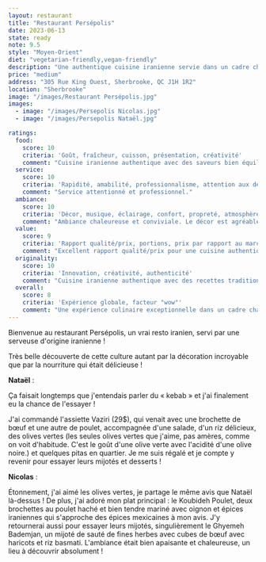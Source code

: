 ```yaml
---
layout: restaurant
title: "Restaurant Persépolis"
date: 2023-06-13
state: ready
note: 9.5
style: "Moyen-Orient"
diet: "vegetarian-friendly,vegan-friendly"
description: "Une authentique cuisine iranienne servie dans un cadre chaleureux et décoré avec soin !"
price: "medium"
address: "305 Rue King Ouest, Sherbrooke, QC J1H 1R2"
location: "Sherbrooke"
image: "/images/Restaurant Persépolis.jpg"
images:
  - image: "/images/Persepolis Nicolas.jpg"
  - image: "/images/Persepolis Nataël.jpg"

ratings:
  food:
    score: 10
    criteria: 'Goût, fraîcheur, cuisson, présentation, créativité'
    comment: "Cuisine iranienne authentique avec des saveurs bien équilibrées. Les plats sont bien présentés et les ingrédients sont frais."
  service:
    score: 10
    criteria: 'Rapidité, amabilité, professionnalisme, attention aux détails'
    comment: "Service attentionné et professionnel."
  ambiance:
    score: 10
    criteria: 'Décor, musique, éclairage, confort, propreté, atmosphère générale'
    comment: "Ambiance chaleureuse et conviviale. Le décor est agréable et immersif."
  value:
    score: 9
    criteria: 'Rapport qualité/prix, portions, prix par rapport au marché'
    comment: "Excellent rapport qualité/prix pour une cuisine authentique."
  originality:
    score: 10
    criteria: 'Innovation, créativité, authenticité'
    comment: "Cuisine iranienne authentique avec des recettes traditionnelles."
  overall:
    score: 8
    criteria: 'Expérience globale, facteur "wow"'
    comment: "Une expérience culinaire exceptionnelle dans un cadre chaleureux."
---
```




Bienvenue au restaurant Persépolis, un vrai resto iranien, servi par une serveuse d'origine iranienne !

Très belle découverte de cette culture autant par la décoration incroyable que par la nourriture qui était délicieuse !

<strong>Nataël</strong> :

Ça faisait longtemps que j'entendais parler du « kebab » et j'ai finalement eu la chance de l'essayer !

J'ai commandé l'assiette Vaziri (29$), qui venait avec une brochette de bœuf et une autre de poulet, accompagnée d'une salade, d'un riz délicieux, des olives vertes (les seules olives vertes que j'aime, pas amères, comme on voit d'habitude. C'est le goût d'une olive verte avec l'acidité d'une olive noire.) et quelques pitas en quartier. Je me suis régalé et je compte y revenir pour essayer leurs mijotés et desserts !

<strong>Nicolas</strong> :

Étonnement, j'ai aimé les olives vertes, je partage le même avis que Nataël là-dessus ! De plus, j'ai adoré mon plat principal : le Koubideh Poulet, deux brochettes au poulet haché et bien tendre mariné avec oignon et épices iraniennes qui s'approche des épices mexicaines à mon avis. J'y retournerai aussi pour essayer leurs mijotés, singulièrement le Ghyemeh Bademjan, un mijoté de sauté de fines herbes avec cubes de bœuf avec haricots et riz basmati. L'ambiance était bien apaisante et chaleureuse, un lieu à découvrir absolument !